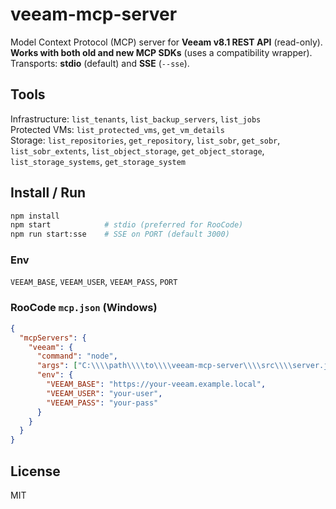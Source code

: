 # veeam-mcp-server

Model Context Protocol (MCP) server for **Veeam v8.1 REST API** (read-only).  
**Works with both old and new MCP SDKs** (uses a compatibility wrapper).  
Transports: **stdio** (default) and **SSE** (`--sse`).

## Tools
Infrastructure: `list_tenants`, `list_backup_servers`, `list_jobs`  
Protected VMs: `list_protected_vms`, `get_vm_details`  
Storage: `list_repositories`, `get_repository`, `list_sobr`, `get_sobr`, `list_sobr_extents`, `list_object_storage`, `get_object_storage`, `list_storage_systems`, `get_storage_system`

## Install / Run
```bash
npm install
npm start            # stdio (preferred for RooCode)
npm run start:sse    # SSE on PORT (default 3000)
```

### Env
`VEEAM_BASE`, `VEEAM_USER`, `VEEAM_PASS`, `PORT`

### RooCode `mcp.json` (Windows)
```json
{
  "mcpServers": {
    "veeam": {
      "command": "node",
      "args": ["C:\\\\path\\\\to\\\\veeam-mcp-server\\\\src\\\\server.js"],
      "env": {
        "VEEAM_BASE": "https://your-veeam.example.local",
        "VEEAM_USER": "your-user",
        "VEEAM_PASS": "your-pass"
      }
    }
  }
}
```

## License
MIT
